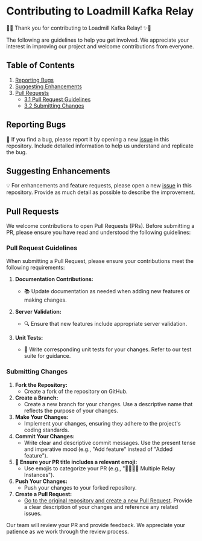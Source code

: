 # Contributing to Loadmill Kafka Relay

🚀✨ Thank you for contributing to Loadmill Kafka Relay! ✨🚀

The following are guidelines to help you get involved. We appreciate your interest in improving our project and welcome contributions from everyone.

## Table of Contents
1. [Reporting Bugs](#reporting-bugs)
2. [Suggesting Enhancements](#suggesting-enhancements)
3. [Pull Requests](#pull-requests)  
   - [3.1 Pull Request Guidelines](#pull-request-guidelines)  
   - [3.2 Submitting Changes](#submitting-changes)


## Reporting Bugs

🐞 If you find a bug, please report it by opening a new [issue](https://github.com/loadmill/loadmill-kafka-relay/issues) in this repository. Include detailed information to help us understand and replicate the bug.

## Suggesting Enhancements

💡 For enhancements and feature requests, please open a new [issue](https://github.com/loadmill/loadmill-kafka-relay/issues) in this repository. Provide as much detail as possible to describe the improvement.

## Pull Requests

We welcome contributions to open Pull Requests (PRs). Before submitting a PR, please ensure you have read and understood the following guidelines:

### Pull Request Guidelines

When submitting a Pull Request, please ensure your contributions meet the following requirements:

1. **Documentation Contributions:** 
   - 📚 Update documentation as needed when adding new features or making changes.

2. **Server Validation:** 
   - 🔍 Ensure that new features include appropriate server validation.

3. **Unit Tests:** 
   - 🧪 Write corresponding unit tests for your changes. Refer to our test suite for guidance.

### Submitting Changes
1. **Fork the Repository:**
    - Create a fork of the repository on GitHub.
2. **Create a Branch:**
    - Create a new branch for your changes. Use a descriptive name that reflects the purpose of your changes.
3. **Make Your Changes:**
    - Implement your changes, ensuring they adhere to the project's coding standards.
4. **Commit Your Changes:**
    - Write clear and descriptive commit messages. Use the present tense and imperative mood (e.g., "Add feature" instead of "Added feature").
5. **🎨 Ensure your PR title includes a relevant emoji:**
    - Use emojis to categorize your PR (e.g., "👨‍👩‍👧‍👦 Multiple Relay Instances").
6. **Push Your Changes:**
    - Push your changes to your forked repository.
7. **Create a Pull Request:**
    - [Go to the original repository and create a new Pull Request](https://docs.github.com/en/pull-requests/collaborating-with-pull-requests/proposing-changes-to-your-work-with-pull-requests/creating-a-pull-request-from-a-fork). Provide a clear description of your changes and reference any related issues.

Our team will review your PR and provide feedback.
We appreciate your patience as we work through the review process.
